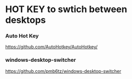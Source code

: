 # HOT KEY to swtich between desktops
### Auto Hot Key
https://github.com/AutoHotkey/AutoHotkey/

### windows-desktop-switcher
https://github.com/pmb6tz/windows-desktop-switcher
